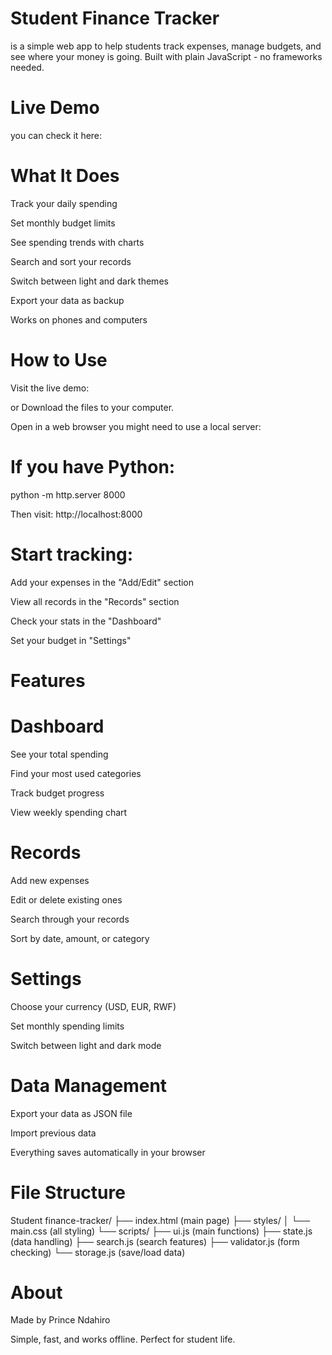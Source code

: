 # Student Finance Tracker
is a simple web app to help students track expenses, manage budgets, and see where your money is going. Built with plain JavaScript - no frameworks needed.

# Live Demo
you can check it here:

# What It Does
Track your daily spending

Set monthly budget limits

See spending trends with charts

Search and sort your records

Switch between light and dark themes

Export your data as backup

Works on phones and computers

# How to Use
Visit the live demo:

or Download the files to your computer.

Open in a web browser you might need to use a local server:

# If you have Python:
python -m http.server 8000

Then visit:
http://localhost:8000

# Start tracking:

Add your expenses in the "Add/Edit" section

View all records in the "Records" section

Check your stats in the "Dashboard"

Set your budget in "Settings"

# Features

# Dashboard
See your total spending

Find your most used categories

Track budget progress

View weekly spending chart

# Records
Add new expenses

Edit or delete existing ones

Search through your records

Sort by date, amount, or category

# Settings
Choose your currency (USD, EUR, RWF)

Set monthly spending limits

Switch between light and dark mode

# Data Management
Export your data as JSON file

Import previous data

Everything saves automatically in your browser

# File Structure

Student finance-tracker/
├── index.html          (main page)
├── styles/
│   └── main.css       (all styling)
└── scripts/
    ├── ui.js          (main functions)
    ├── state.js       (data handling)
    ├── search.js      (search features)
    ├── validator.js   (form checking)
    └── storage.js     (save/load data)


# About

Made by Prince Ndahiro

Simple, fast, and works offline. Perfect for student life.
